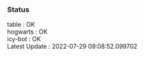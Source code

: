 ### Status


table : OK  
hogwarts : OK  
icy-bot : OK  
Latest Update : 2022-07-29 09:08:52.099702

